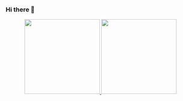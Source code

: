 ### Hi there 👋

<div align="center">
  <a href="https://github.com/Pe-Guedss">
  <img height="200em" src="https://github-readme-stats.vercel.app/api?username=Pe-Guedss&count_private=true&show_icons=true&theme=dracula&include_all_commits=true"/>
  <img height="200em" src="https://github-readme-stats.vercel.app/api/top-langs/?username=Pe-Guedss&theme=dracula&layout=compact&langs_count=8"/>
</div>

<!--
**Pe-Guedss/Pe-Guedss** is a ✨ _special_ ✨ repository because its `README.md` (this file) appears on your GitHub profile.

Here are some ideas to get you started:

- 🔭 I’m currently working on ...
- 🌱 I’m currently learning ...
- 👯 I’m looking to collaborate on ...
- 🤔 I’m looking for help with ...
- 💬 Ask me about ...
- 📫 How to reach me: ...
- 😄 Pronouns: ...
- ⚡ Fun fact: ...
-->
